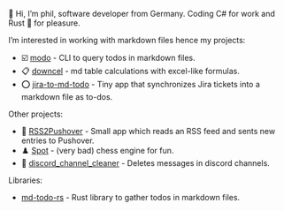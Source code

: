👋 Hi, I’m phil, software developer from Germany.
Coding C# for work and Rust 🦀 for pleasure.

I’m interested in working with markdown files hence my projects:
- ☑️ [modo](https://github.com/philphilphil/modo) - CLI to query todos in markdown files.
- 📋 [downcel](https://github.com/philphilphil/downcel) - md table calculations with excel-like formulas.
- ⭕ [jira-to-md-todo](https://github.com/philphilphil/jira-to-md-todo) - Tiny app that synchronizes Jira tickets into a markdown file as to-dos. 

Other projects:
- 📰 [RSS2Pushover](https://github.com/philphilphil/RSS2Pushover) - Small app which reads an RSS feed and sents new entries to Pushover.
- ♟️ [Spot](https://github.com/philphilphil/Spot) - (very bad) chess engine for fun.
- 💬 [discord_channel_cleaner](https://github.com/philphilphil/discord_channel_cleaner) - Deletes messages in discord channels.

Libraries:
- [md-todo-rs](https://github.com/philphilphil/md-todo-rs) - Rust library to gather todos in markdown files. 

<!---
philphilphil/philphilphil is a ✨ special ✨ repository because its `README.md` (this file) appears on your GitHub profile.
You can click the Preview link to take a look atyour changes.
--->
